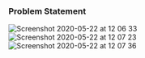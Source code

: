 ### Problem Statement


![Screenshot 2020-05-22 at 12 06 33](https://user-images.githubusercontent.com/26361028/82638523-af2dee00-9c24-11ea-8ea9-647f18997a65.png)
![Screenshot 2020-05-22 at 12 07 23](https://user-images.githubusercontent.com/26361028/82638575-cd93e980-9c24-11ea-837a-c0d12c1dcf02.png)
![Screenshot 2020-05-22 at 12 07 36](https://user-images.githubusercontent.com/26361028/82638603-d8e71500-9c24-11ea-827a-b3325d35a032.png)
